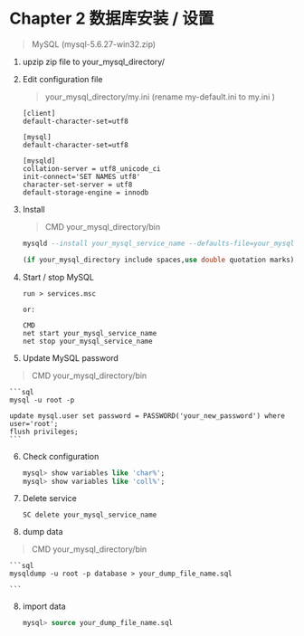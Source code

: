 # Chapter 2 数据库安装 / 设置

> MySQL (mysql-5.6.27-win32.zip)

1. upzip zip file to your_mysql_directory/

2. Edit configuration file
	
    > your_mysql_directory/my.ini (rename my-default.ini to my.ini )

    ```
    [client]
    default-character-set=utf8
    
    [mysql]
    default-character-set=utf8
    
    [mysqld]
    collation-server = utf8_unicode_ci
    init-connect='SET NAMES utf8'
    character-set-server = utf8
    default-storage-engine = innodb
    ```

3. Install
	
    > CMD your_mysql_directory/bin
  
    ```sql
    mysqld --install your_mysql_service_name --defaults-file=your_mysql_directory\my.ini
    
    (if your_mysql_directory include spaces,use double quotation marks)
    ```

4. Start / stop MySQL

    ```
    run > services.msc
	
	or:
	
	CMD
	net start your_mysql_service_name
	net stop your_mysql_service_name
	```

5. Update MySQL password

  > CMD your_mysql_directory/bin
    
    ```sql
    mysql -u root -p
    
    update mysql.user set password = PASSWORD('your_new_password') where user='root';
    flush privileges;
    ```
	
6. Check configuration
  
    ```sql    
    mysql> show variables like 'char%';
    mysql> show variables like 'coll%';
    ```

7. Delete service

    ```
    SC delete your_mysql_service_name
    ```

7. dump data
     
  > CMD your_mysql_directory/bin

    ```sql
    mysqldump -u root -p database > your_dump_file_name.sql
    
    ```
    
8. import data

    ```sql
    mysql> source your_dump_file_name.sql
    ```